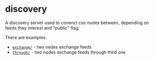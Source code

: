 discovery
=========

A discovery server used to conenct cxo nodes between, depending on
feeds they interest and "public" flag.

There are examples:

- [`exchange/`](./exchange) - two nedes exchange feeds
- [`through/`](./through) - two nodes exchange feeds through third one
